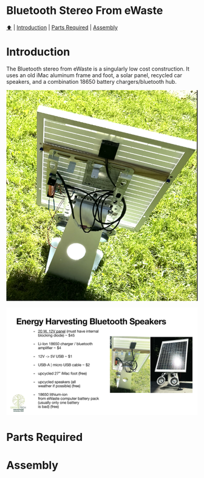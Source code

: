 <!DOCTYPE html>
<h1 id="top">Bluetooth Stereo From eWaste</h1>
<p><a href="README.md"> ⬆️</a> | <a href="bluetoothewastestereo.md#Introduction">Introduction</a> | <a href="bluetoothewastestereo.md#partslist">Parts Required</a> | <a href="bluetoothewastestereo.md#assembly">Assembly</a></p>
<h1 id="introduction">Introduction</h1>                                                                         
<p>The Bluetooth stereo from eWaste is a singularly low cost construction.  It uses an old iMac aluminum frame and foot, a solar panel, recycled car speakers, and a combination 18650 battery chargers/bluetooth hub.</p>
<p align="center"><img src="BT_stereo_01.png"></p>
<img src="Hardware_Hacks_for_Batteryless_Energy_Harvesting_Computing_Page_07.jpg" width="1024">
<h1 id="partslist">Parts Required</h1> 
<h1 id="assembly">Assembly</h1> 
</html>
